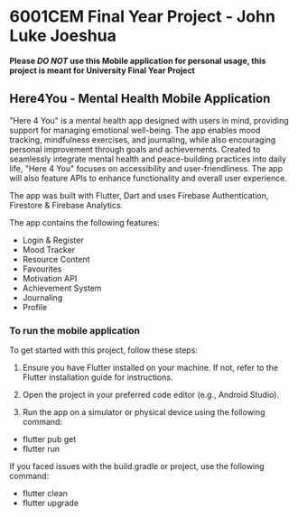 #  6001CEM Final Year Project - John Luke Joeshua

**Please _DO NOT_ use this Mobile application for personal usage, this project is meant for University Final Year Project**

## Here4You - Mental Health Mobile Application

"Here 4 You" is a mental health app designed with users in mind, providing support for managing emotional well-being.
The app enables mood tracking, mindfulness exercises, and journaling, while also encouraging personal improvement through goals and achievements.
Created to seamlessly integrate mental health and peace-building practices into daily life, "Here 4 You" focuses on accessibility and user-friendliness. 
The app will also feature APIs to enhance functionality and overall user experience.



The app was built with Flutter, Dart and uses Firebase Authentication, Firestore & Firebase Analytics.

The app contains the following features:

- Login & Register
- Mood Tracker
- Resource Content
- Favourites
- Motivation API
- Achievement System
- Journaling
- Profile

### To run the mobile application

To get started with this project, follow these steps:

1. Ensure you have Flutter installed on your machine. If not, refer to the Flutter installation guide for instructions.

2. Open the project in your preferred code editor (e.g., Android Studio).

3. Run the app on a simulator or physical device using the following command:

- flutter pub get
- flutter run

If you faced issues with the build.gradle or project, use the following command:
- flutter clean
- flutter upgrade
